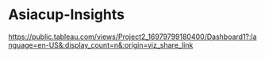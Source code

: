 # Asiacup-Insights
https://public.tableau.com/views/Project2_16979799180400/Dashboard1?:language=en-US&:display_count=n&:origin=viz_share_link
